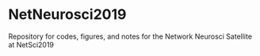 # NetNeurosci2019
Repository for codes, figures, and notes for the Network Neurosci Satellite at NetSci2019

